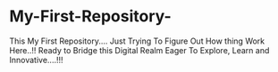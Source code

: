 # My-First-Repository-
This My First Repository....
Just Trying To Figure Out How thing Work Here..!!
Ready to Bridge this Digital Realm
Eager To Explore, Learn and Innovative....!!!
